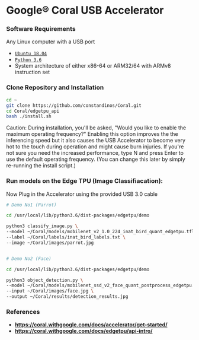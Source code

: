 # Google® Coral USB Accelerator
 
### Software Requirements
Any Linux computer with a USB port
* [`Ubuntu 18.04`](https://ubuntu.com/download/desktop)
* [`Python 3.6`](https://www.python.org/downloads/)
* System architecture of either x86-64 or ARM32/64 with ARMv8 instruction set

### Clone Repository and Installation
```bash
cd ~
git clone https://github.com/constandinos/Coral.git
cd Coral/edgetpu_api
bash ./install.sh
```

Caution: During installation, you'll be asked, "Would you like to enable the maximum operating frequency?" Enabling this option improves the the inferencing speed but it also causes the USB Accelerator to become very hot to the touch during operation and might cause burn injuries. If you're not sure you need the increased performance, type N and press Enter to use the default operating frequency. (You can change this later by simply re-running the install script.)

### Run models on the Edge TPU (Image Classifiacation):

Now Plug in the Accelerator using the provided USB 3.0 cable

```bash
# Demo No1 (Parrot)

cd /usr/local/lib/python3.6/dist-packages/edgetpu/demo

python3 classify_image.py \
--model ~/Coral/models/mobilenet_v2_1.0_224_inat_bird_quant_edgetpu.tflite \
--label ~/Coral/labels/inat_bird_labels.txt \
--image ~/Coral/images/parrot.jpg
```

```bash

# Demo No2 (Face)

cd /usr/local/lib/python3.6/dist-packages/edgetpu/demo

python3 object_detection.py \
--model ~/Coral/models/mobilenet_ssd_v2_face_quant_postprocess_edgetpu.tflite \
--input ~/Coral/images/face.jpg \
--output ~/Coral/results/detection_results.jpg
```

### References
* **https://coral.withgoogle.com/docs/accelerator/get-started/**
* **https://coral.withgoogle.com/docs/edgetpu/api-intro/**


